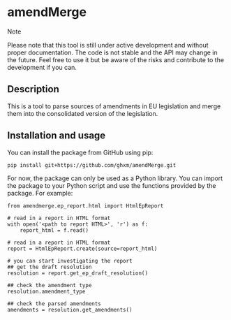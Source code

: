 # amendMerge

> [!NOTE]  
> Please note that this tool is still under active development and without proper documentation. The code is not stable and the API may change in the future. Feel free to use it but be aware of the risks and contribute to the development if you can.



## Description

This is a tool to parse sources of amendments in EU legislation and merge them into the consolidated version of the legislation.


## Installation and usage

You can install the package from GitHub using pip:

```
pip install git+https://github.com/ghxm/amendMerge.git
```

For now, the package can only be used as a Python library. You can import the package to your Python script and use the functions provided by the package. For example:

```
from amendmerge.ep_report.html import HtmlEpReport

# read in a report in HTML format
with open('<path to report HTML>', 'r') as f:
    report_html = f.read()

# read in a report in HTML format
report = HtmlEpReport.create(source=report_html)

# you can start investigating the report
## get the draft resolution
resolution = report.get_ep_draft_resolution()

## check the amendment type
resolution.amendment_type

## check the parsed amendments
amendments = resolution.get_amendments()

```

